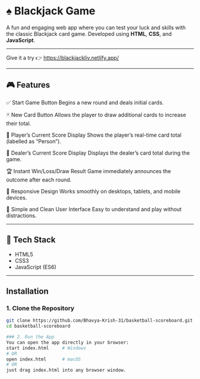# ♠️ Blackjack Game

A fun and engaging web app where you can test your luck and skills with the classic Blackjack card game. Developed using **HTML**, **CSS**, and **JavaScript**.

---

Give it a try 👉 https://blackjackliv.netlify.app/

---

## 🎮 Features

✅ Start Game Button
Begins a new round and deals initial cards.

🃏 New Card Button
Allows the player to draw additional cards to increase their total.

🔢 Player’s Current Score Display
Shows the player’s real-time card total (labelled as “Person”).

🤖 Dealer’s Current Score Display
Displays the dealer’s card total during the game.

🏆 Instant Win/Loss/Draw Result
Game immediately announces the outcome after each round.

📱 Responsive Design
Works smoothly on desktops, tablets, and mobile devices.

🎯 Simple and Clean User Interface
Easy to understand and play without distractions.


---

## 🔧 Tech Stack

- HTML5
- CSS3
- JavaScript (ES6)

---

## Installation

### 1. Clone the Repository
```bash
git clone https://github.com/Bhavya-Krish-31/basketball-scoreboard.git
cd basketball-scoreboard

### 2. Run the App
You can open the app directly in your browser:
start index.html     # Windows
# OR
open index.html      # macOS
# OR
just drag index.html into any browser window.


